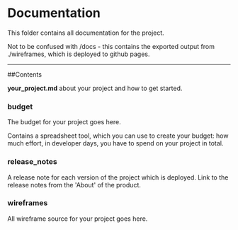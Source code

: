 # Documentation
This folder contains all documentation for the project. 

Not to be confused with /docs - this contains the exported output from ./wireframes, which is deployed to github pages.

----

##Contents

**your_project.md** about your project and how to get started.

### budget

The budget for your project goes here.

Contains a spreadsheet tool, which you can use to create your budget: how much effort, in developer days, you have to spend on your project in total.

### release_notes

A release note for each version of the project which is deployed. Link to the release notes from the 'About' of the product.

### wireframes

All wireframe source for your project goes here. 

###

